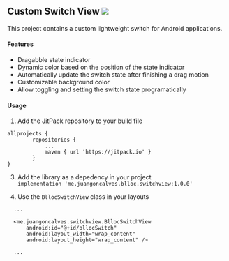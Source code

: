 ## Custom Switch View  [![](https://jitpack.io/v/juan-goncalves/blloc-switch-view.svg)](https://jitpack.io/#juan-goncalves/blloc-switch-view) 
This project contains a custom lightweight switch for Android applications.

#### Features
- Dragabble state indicator
- Dynamic color based on the position of the state indicator
- Automatically update the switch state after finishing a drag motion
- Customizable background color
- Allow toggling and setting the switch state programatically


#### Usage

1. Add the JitPack repository to your build file
```
allprojects {
		repositories {
			...
			maven { url 'https://jitpack.io' }
		}
}
```
3. Add the library as a depedency in your project  
`implementation 'me.juangoncalves.blloc.switchview:1.0.0'`

4. Use the `BllocSwitchView` class in your layouts
```
  ...
  
  <me.juangoncalves.switchview.BllocSwitchView  
	  android:id="@+id/bllocSwitch"  
	  android:layout_width="wrap_content"  
	  android:layout_height="wrap_content" />
	  
  ...
  ```
